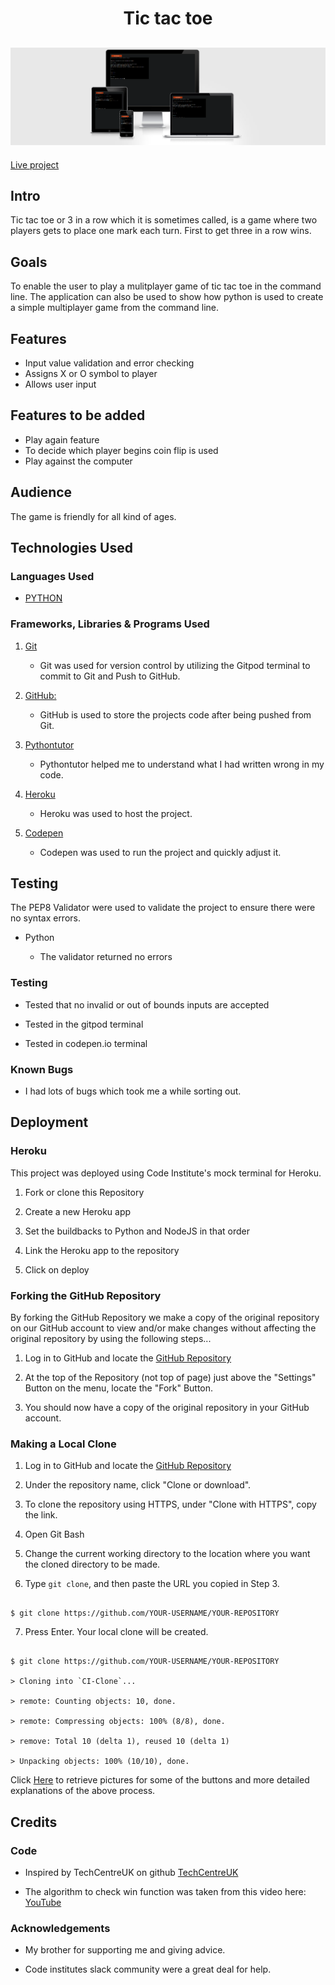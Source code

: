 <h1 align="center">Tic tac toe</h1>


<h2 align="center"><img src="assets/images/responsive.png"></h2>

[Live project](https://tic-tac-toe-gamee.herokuapp.com/)

## Intro

Tic tac toe or 3 in a row which it is sometimes called, is a game where two players gets to place one mark each turn.
First to get three in a row wins.



## Goals

To enable the user to play a mulitplayer game of tic tac toe in the command line.
The application can also be used to show how python is used to create a simple multiplayer game from the command line.


## Features


-   Input value validation and error checking
-   Assigns X or O symbol to player
-   Allows user input


## Features to be added

-   Play again feature
-   To decide which player begins coin flip is used
-   Play against the computer

## Audience

The game is friendly for all kind of ages.

## Technologies Used


### Languages Used


-   [PYTHON](https://www.python.org/)


### Frameworks, Libraries & Programs Used


1. [Git](https://git-scm.com/)

    - Git was used for version control by utilizing the Gitpod terminal to commit to Git and Push to GitHub.

2. [GitHub:](https://github.com/)

    - GitHub is used to store the projects code after being pushed from Git.

3. [Pythontutor](https://pythontutor.com/)

    - Pythontutor helped me to understand what I had written wrong in my code.

4. [Heroku](https://www.heroku.com/)

    - Heroku was used to host the project.

5. [Codepen](https://www.https://codepen.io/)

    - Codepen was used to run the project and quickly adjust it.  
  

## Testing


The PEP8 Validator were used to validate the project to ensure there were no syntax errors.


-   Python

     - The validator returned no errors


### Testing


-   Tested that no invalid or out of bounds inputs are accepted

-   Tested in the gitpod terminal

-   Tested in codepen.io terminal



### Known Bugs


-   I had lots of bugs which took me a while sorting out.

## Deployment


### Heroku


This project was deployed using Code Institute's mock terminal for Heroku.


1. Fork or clone this Repository

2. Create a new Heroku app

3. Set the buildbacks to Python and NodeJS in that order

4. Link the Heroku app to the repository

5. Click on deploy


### Forking the GitHub Repository


By forking the GitHub Repository we make a copy of the original repository on our GitHub account to view and/or make changes without affecting the original repository by using the following steps...


1. Log in to GitHub and locate the [GitHub Repository](https://github.com/CAKarlsson/Tic-tac-toe-pyth)

2. At the top of the Repository (not top of page) just above the "Settings" Button on the menu, locate the "Fork" Button.

3. You should now have a copy of the original repository in your GitHub account.


### Making a Local Clone


1. Log in to GitHub and locate the [GitHub Repository](https://github.com/CAKarlsson/Tic-tac-toe-pyth)

2. Under the repository name, click "Clone or download".

3. To clone the repository using HTTPS, under "Clone with HTTPS", copy the link.

4. Open Git Bash

5. Change the current working directory to the location where you want the cloned directory to be made.

6. Type `git clone`, and then paste the URL you copied in Step 3.


```

$ git clone https://github.com/YOUR-USERNAME/YOUR-REPOSITORY

```


7. Press Enter. Your local clone will be created.


```

$ git clone https://github.com/YOUR-USERNAME/YOUR-REPOSITORY

> Cloning into `CI-Clone`...

> remote: Counting objects: 10, done.

> remote: Compressing objects: 100% (8/8), done.

> remove: Total 10 (delta 1), reused 10 (delta 1)

> Unpacking objects: 100% (10/10), done.

```


Click [Here](https://help.github.com/en/github/creating-cloning-and-archiving-repositories/cloning-a-repository#cloning-a-repository-to-github-desktop) to retrieve pictures for some of the buttons and more detailed explanations of the above process.


## Credits


### Code


-   Inspired by TechCentreUK on github [TechCentreUK](https://github.com/TechCentreUK)

-   The algorithm to check win function was taken from this video here: [YouTube](https://www.youtube.com/watch?v=JC1QsLOXp-I&ab_channel=JavaCodingCommunity-ProgrammingTutorials)



### Acknowledgements


-   My brother for supporting me and giving advice.

-   Code institutes slack community were a great deal for help.